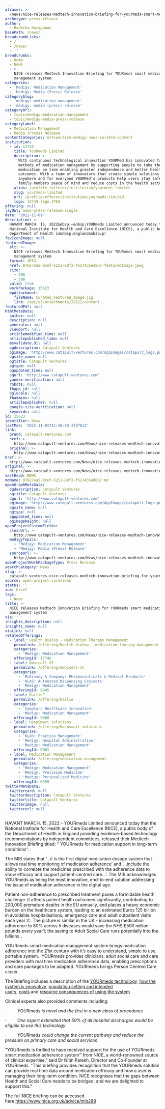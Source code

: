 ```yaml
---
aliases: >-
  /news/nice-releases-medtech-innovation-briefing-for-yourmeds-smart-medication-management-system
archetype: press-release
author:
  - Radhika Narayanan
basePath: /news/
breadcrumbLinks:
  - /
  - /news/
  - ''
breadcrumbs:
  - Home
  - News
  - >-
    NICE releases Medtech Innovation Briefing for YOURmeds smart medication
    management system
categories:
  - 'Medigy: Medication Management'
  - 'Medigy: Media (Press) Release'
categorySlug:
  - 'medigy: medication management'
  - 'medigy: media (press) release'
categoryUrl:
  - topic/medigy-medication-management
  - topic/medigy-media-press-release
categoryLabel:
  - Medication Management
  - Media (Press) Release
contentCategories: netspective-medigy-news-curated-content
institution:
  - id: 12739
    title: YOURmeds Limited
    description: >-
      With continuous technological innovation YOURMed has innovated traditional
      methods of medication management by supporting people to take their
      medication on time enabling greater independence and better health
      outcomes. With a team of innovators that create simple solutions that work
      anywhere and for everyone YOURMed's products help users stay safe, give
      family members peace of mind and reduce costs in the health sector.
    alias: /profile /offeror/institution/yourmeds-limited
    slug: yourmeds-limited
    url: /profile/offeror/institution/yourmeds-limited
    logo: 12739-logo.JPEG
offering: null
layOut: news-press-release-single
date: '2022-11-01'
description: >-
  HAVANT MARCH. 15, 2022&nbsp;–&nbsp;YOURmeds Limited announced today that the
  National Institute for Health and Care Excellence (NICE), a public body of the
  Department of Health in&nbsp;England&nbsp;pr
favIconImage: null
featuredImage:
  alt: >-
    NICE releases Medtech Innovation Briefing for YOURmeds smart medication
    management system
  format: JPEG
  href: 97627aa5-0cef-5251-88f2-f517436ed867-featuredImage.jpeg
  size:
    - 300
    - 590
  valid: true
  workPackage: 15623
  wpAttachment:
    fileName: Curated_Featured_Image.jpg
    link: /api/v3/attachments/28522/content
featuredPdf: null
htmlMetaData:
  author: null
  description: null
  generator: null
  viewport: null
  articlemodified_time: null
  articlepublished_time: null
  msvalidate.01: null
  ogdescription: Catapult Ventures
  ogimage: 'http://www.catapult-ventures.com/AppImages/catapult_logo.png'
  ogsite_name: null
  ogtitle: Catapult Ventures
  ogtype: null
  ogupdated_time: null
  ogurl: 'http://www.catapult-ventures.com'
  yandex-verification: null
  robots: null
  fbapp_id: null
  oglocale: null
  fbadmins: null
  articlepublisher: null
  google-site-verification: null
  keywords: null
id: 15623
identifier: News
lastMod: '2022-11-01T11:46:48.370761Z'
link:
  brand: catapult-ventures.com
  href: >-
    http://www.catapult-ventures.com/News/nice-releases-medtech-innovation-briefing-for-yourmeds-smart-medication-management-system
  original: >-
    http://www.catapult-ventures.com/News/nice-releases-medtech-innovation-briefing-for-yourmeds-smart-medication-management-system
href: >-
  http://www.catapult-ventures.com/News/nice-releases-medtech-innovation-briefing-for-yourmeds-smart-medication-management-system
original: >-
  http://www.catapult-ventures.com/News/nice-releases-medtech-innovation-briefing-for-yourmeds-smart-medication-management-system
mastHead: NEWS
mdName: 97627aa5-0cef-5251-88f2-f517436ed867.md
openGraphMetaData:
  ogdescription: Catapult Ventures
  ogtitle: Catapult Ventures
  ogurl: 'http://www.catapult-ventures.com'
  ogimage: 'http://www.catapult-ventures.com/AppImages/catapult_logo.png'
  ogsite_name: null
  ogtype: null
  ogupdated_time: null
  ogimageheight: null
openProjectCustomFields:
  cleanUrl: >-
    http://www.catapult-ventures.com/News/nice-releases-medtech-innovation-briefing-for-yourmeds-smart-medication-management-system
  medigyTopics:
    - 'Medigy: Medication Management'
    - 'Medigy: Media (Press) Release'
  sourceUrl: >-
    http://www.catapult-ventures.com/News/nice-releases-medtech-innovation-briefing-for-yourmeds-smart-medication-management-system
openProjectWorkPackageType: Press Release
searchCategory: News
slug: >-
  catapult-ventures-nice-releases-medtech-innovation-briefing-for-yourmeds-smart-medication-management-system
source: open-project-curations
status: ''
sub: brief
tags:
  - News
title: >-
  NICE releases Medtech Innovation Briefing for YOURmeds smart medication
  management system
via: ' '
insights_description: null
insights_name: null
viaLink: null
relatedOfferings:
  - label: Health Dialog - Medication Therapy Management
    permalink: /offering/health-dialog---medication-therapy-management
    categories:
      - 'Medigy: Medication Management'
    offeringId: 17748
  - label: Omnicell XT
    permalink: /offering/omnicell-xt
    categories:
      - 'McKinsey & Company: Pharmaceuticals & Medical Products'
      - 'KLAS: Automated Dispensing Cabinets'
      - 'Medigy: Medication Management'
    offeringId: 9845
  - label: Hailie™
    permalink: /offering/hailie
    categories:
      - 'Symplur: Healthcare Innovation'
      - 'Medigy: Medication Management'
    offeringId: 9068
  - label: HospSmart Solutions
    permalink: /offering/hospsmart-solutions
    categories:
      - 'KLAS: Practice Management'
      - 'Medigy: Hospital Administration'
      - 'Medigy: Medication Management'
    offeringId: 9001
  - label: Medication Management
    permalink: /offering/medication-management
    categories:
      - 'Medigy: Medication Management'
      - 'Medigy: Precision Medicine'
      - 'Medigy: Personalized Medicine'
    offeringId: 6939
twitterMetaData:
  twittercard: null
  twitterdescription: Catapult Ventures
  twittertitle: Catapult Ventures
  twitterimage: null
  twitterurl: null
---
```

<p>HAVANT MARCH. 15, 2022&nbsp;–&nbsp;YOURmeds Limited announced today that the National Institute for Health and Care Excellence (NICE), a public body of the Department of Health in&nbsp;England&nbsp;providing evidence-based technology recommendations by independent committees, released their Medtech Innovation Briefing titled:&nbsp;" YOURmeds for medication support in long-term conditions".</p><p>The MIB states that ‘…it is the first digital medication dosage system that allows real time monitoring of medication adherence’ and ‘…include the ability to correlate the medicines prescribed with the adherence data to show efficacy and support patient-centred care…’. The MIB acknowledges YOURmeds as being the most innovative, end-to-end solution addressing the issue of medication adherence in the digital age.</p><p>Patient non-adherence to prescribed treatment poses a formidable health challenge. It affects patient health outcomes significantly, contributing to 200,000 premature deaths in the EU annually, and places a heavy economic burden on the healthcare system, leading to an estimated Euros 125 billion in avoidable hospitalisations, emergency care and adult outpatient visits each year 2:. The picture is similar in the UK - increasing medication adherence to 80% across 5 diseases would save the NHS £500 million pounds every year1; the saving to Adult Social Care runs potentially into the billions..</p><p>YOURmeds smart medication management system brings medication adherence into the 21st century with it’s easy to understand, simple to use, portable system.&nbsp; YOURmeds provides clinicians, adult social care and care providers with real time medication adherence data, enabling prescriptions and care packages to be adapted. YOURmeds brings Person Centred Care closer.</p><p>The Briefing includes a description of the&nbsp;<a href="https://www.nice.org.uk/advice/mib289/chapter/The-technology">YOURmeds technology</a>,&nbsp;<a href="https://www.nice.org.uk/advice/mib289/chapter/The-technology#innovations">how the system is innovative</a>,&nbsp;<a href="https://www.nice.org.uk/advice/mib289/chapter/The-technology#population-setting-and-intended-user">population setting and intended users</a>,&nbsp;<a href="https://www.nice.org.uk/advice/mib289/chapter/The-technology#costs">costs</a>&nbsp;and&nbsp;<a href="https://www.nice.org.uk/advice/mib289/chapter/The-technology#resource-consequences">resource consequences of using the system</a></p><p>Clinical experts also provided comments including:</p><p>·&nbsp;&nbsp;&nbsp;&nbsp;&nbsp;&nbsp;&nbsp;&nbsp; <i>YOURmeds is novel and the first in a new class of procedures</i></p><p>·&nbsp;&nbsp;&nbsp;&nbsp;&nbsp;&nbsp;&nbsp;&nbsp; <i>One expert estimated that 50% of all hospital discharges would be eligible to use this technology</i></p><p>·&nbsp;&nbsp;&nbsp;&nbsp;&nbsp;&nbsp;&nbsp;&nbsp; <i>YOURmeds could change the current pathway and reduce the pressure on primary care and social services</i></p><p>"YOURmeds is thrilled to have received support for the use of YOURmeds smart medication adherence system™ from NICE, a world-renowned source of clinical expertise," said&nbsp;Dr Nitin Parekh, Director and Co-Founder at YOURmeds. "This briefing provides recognition that the YOURmeds solution can provide real time data around medication efficacy and how a user is managing their long-term condition. NICE recognises that the gaps between Health and Social Care needs to be bridged, and we are delighted to support this."&nbsp;</p><p>The full NICE briefing can be accessed here&nbsp;<a href="https://www.nice.org.uk/advice/mib289">https://www.nice.org.uk/advice/mib289</a></p>